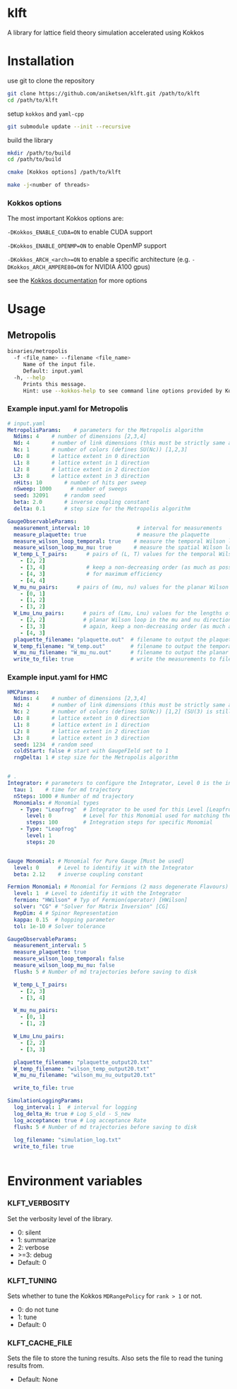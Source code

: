 # klft

A library for lattice field theory simulation accelerated using Kokkos

# Installation

use git to clone the repository

```bash
git clone https://github.com/aniketsen/klft.git /path/to/klft
cd /path/to/klft
```

setup `kokkos` and `yaml-cpp` 

```bash
git submodule update --init --recursive
```

build the library

```bash
mkdir /path/to/build
cd /path/to/build

cmake [Kokkos options] /path/to/klft

make -j<number of threads>
```

### Kokkos options

The most important Kokkos options are:

`-DKokkos_ENABLE_CUDA=ON` to enable CUDA support

`-DKokkos_ENABLE_OPENMP=ON` to enable OpenMP support

`-DKokkos_ARCH_<arch>=ON` to enable a specific architecture (e.g. `-DKokkos_ARCH_AMPERE80=ON` for NVIDIA A100 gpus)

see the [Kokkos documentation](https://kokkos.org/kokkos-core-wiki/get-started/configuration-guide.html#cmake-keywords) for more options

# Usage

## Metropolis

```bash
binaries/metropolis
  -f <file_name> --filename <file_name>
     Name of the input file.
     Default: input.yaml
  -h, --help
     Prints this message.
     Hint: use --kokkos-help to see command line options provided by Kokkos.
```

### Example input.yaml for Metropolis

```yaml
# input.yaml
MetropolisParams:    # parameters for the Metropolis algorithm
  Ndims: 4    # number of dimensions [2,3,4]
  Nd: 4       # number of link dimensions (this must be strictly same as Ndims)
  Nc: 1       # number of colors (defines SU(Nc)) [1,2,3]
  L0: 8       # lattice extent in 0 direction
  L1: 8       # lattice extent in 1 direction
  L2: 8       # lattice extent in 2 direction
  L3: 8       # lattice extent in 3 direction
  nHits: 10       # number of hits per sweep
  nSweep: 1000      # number of sweeps
  seed: 32091     # random seed
  beta: 2.0       # inverse coupling constant
  delta: 0.1      # step size for the Metropolis algorithm

GaugeObservableParams:
  measurement_interval: 10               # interval for measurements
  measure_plaquette: true                # measure the plaquette
  measure_wilson_loop_temporal: true    # measure the temporal Wilson loop
  measure_wilson_loop_mu_nu: true       # measure the spatial Wilson loop
  W_temp_L_T_pairs:      # pairs of (L, T) values for the temporal Wilson loop
    - [2, 2]
    - [3, 4]             # keep a non-decreasing order (as much as possible)
    - [4, 3]             # for maximum efficiency
    - [4, 4]
  W_mu_nu_pairs:      # pairs of (mu, nu) values for the planar Wilson loop
    - [0, 1]
    - [1, 2]
    - [3, 2]
  W_Lmu_Lnu_pairs:      # pairs of (Lmu, Lnu) values for the lengths of the 
    - [2, 2]            # planar Wilson loop in the mu and nu directions
    - [3, 3]            # again, keep a non-decreasing order (as much as possible)
    - [4, 3]
  plaquette_filename: "plaquette.out"  # filename to output the plaquette
  W_temp_filename: "W_temp.out"        # filename to output the temporal Wilson loop
  W_mu_nu_filename: "W_mu_nu.out"      # filename to output the planar Wilson loop
  write_to_file: true                  # write the measurements to file
```
### Example input.yaml for HMC

```yaml 
HMCParams:
  Ndims: 4    # number of dimensions [2,3,4]
  Nd: 4       # number of link dimensions (this must be strictly same as Ndims)
  Nc: 2       # number of colors (defines SU(Nc)) [1,2] (SU(3) is still WiP)
  L0: 8       # lattice extent in 0 direction
  L1: 8       # lattice extent in 1 direction
  L2: 8       # lattice extent in 2 direction
  L3: 8       # lattice extent in 3 direction
  seed: 1234  # random seed
  coldStart: false # start with GaugeFIeld set to 1
  rngDelta: 1 # step size for the Metropolis algorithm


# .
Integrator: # parameters to configure the Integrator, Level 0 is the innermost level of the Integrator, i.e that is executed most frequently
  tau: 1    # time for md trajectory
  nSteps: 1000 # Number of md trajectory 
  Monomials: # Monomial types 
    - Type: "Leapfrog"  # Integrator to be used for this Level [Leapfrog]
      level: 0          # Level for this Monomial used for matching the specific Monomial (see below)
      steps: 100        # Integration steps for specific Monomial
    - Type: "Leapfrog"
      level: 1
      steps: 20


Gauge Monomial: # Monomial for Pure Gauge [Must be used] 
  level: 0      # Level to identifiy it with the Integrator 
  beta: 2.12    # inverse coupling constant

Fermion Monomial: # Monomial for Fermions (2 mass degenerate Flavours)
  level: 1  # Level to identifiy it with the Integrator  
  fermion: "HWilson" # Typ of Fermion(operator) [HWilson]
  solver: "CG" # "Solver for Matrix Inversion" [CG]
  RepDim: 4 # Spinor Representation
  kappa: 0.15  # hopping parameter
  tol: 1e-10 # Solver tolerance

GaugeObservableParams:
  measurement_interval: 5
  measure_plaquette: true
  measure_wilson_loop_temporal: false
  measure_wilson_loop_mu_nu: false
  flush: 5 # Number of md trajectories before saving to disk

  W_temp_L_T_pairs:
    - [2, 3]
    - [3, 4]

  W_mu_nu_pairs:
    - [0, 1]
    - [1, 2]

  W_Lmu_Lnu_pairs:
    - [2, 2]
    - [3, 3]

  plaquette_filename: "plaquette_output20.txt"
  W_temp_filename: "wilson_temp_output20.txt"
  W_mu_nu_filename: "wilson_mu_nu_output20.txt"

  write_to_file: true

SimulationLoggingParams: 
  log_interval: 1  # interval for logging
  log_delta_H: true # Log S_old - S_new
  log_acceptance: true # Log acceptance Rate
  flush: 5 # Number of md trajectories before saving to disk
  
  log_filename: "simulation_log.txt"
  write_to_file: true



```
# Environment variables

### KLFT_VERBOSITY
Set the verbosity level of the library.
- 0: silent
- 1: summarize
- 2: verbose
- &gt;=3: debug
- Default: 0

### KLFT_TUNING
Sets whether to tune the Kokkos `MDRangePolicy` for `rank > 1` or not.
- 0: do not tune
- 1: tune
- Default: 0

### KLFT_CACHE_FILE
Sets the file to store the tuning results.
Also sets the file to read the tuning results from.
- Default: None